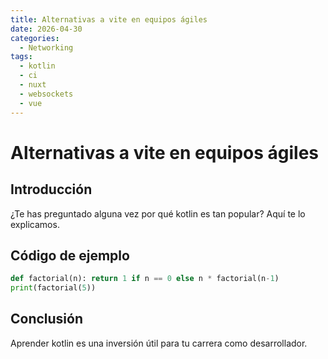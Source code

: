 ```yaml
---
title: Alternativas a vite en equipos ágiles
date: 2026-04-30
categories:
  - Networking
tags:
  - kotlin
  - ci
  - nuxt
  - websockets
  - vue
---
```


# Alternativas a vite en equipos ágiles

## Introducción

¿Te has preguntado alguna vez por qué kotlin es tan popular? Aquí te lo explicamos.

## Código de ejemplo

```python
def factorial(n): return 1 if n == 0 else n * factorial(n-1)
print(factorial(5))
```

## Conclusión

Aprender kotlin es una inversión útil para tu carrera como desarrollador.